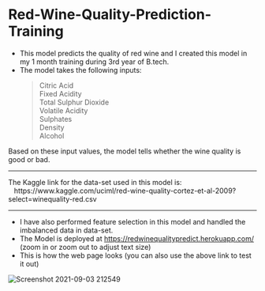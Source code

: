 # Red-Wine-Quality-Prediction-Training

- This model predicts the quality of red wine and I created this model in my 1 month training during 3rd year of B.tech. <br>
- The model takes the following inputs:
  >Citric Acid <br>
  >Fixed Acidity <br>
  >Total Sulphur Dioxide <br>
  >Volatile Acidity <br>
  >Sulphates <br>
  >Density <br>
  >Alcohol <br>
 
Based on these input values, the model tells whether the wine quality is good or bad.

<hr>
The Kaggle link for the data-set used in this model is: <br>
 &nbsp;&nbsp;  https://www.kaggle.com/uciml/red-wine-quality-cortez-et-al-2009?select=winequality-red.csv
 
<hr>

- I have also performed feature selection in this model and handled the imbalanced data in data-set.  <br>
- The Model is deployed at https://redwinequalitypredict.herokuapp.com/ (zoom in or zoom out to adjust text size)<br>
- This is how the web page looks (you can also use the above link to test it out) <br>

![Screenshot 2021-09-03 212549](https://user-images.githubusercontent.com/64833579/132033967-7cee5f9f-a6bc-47d2-98b3-e2b1e82c5be3.jpg)


 




